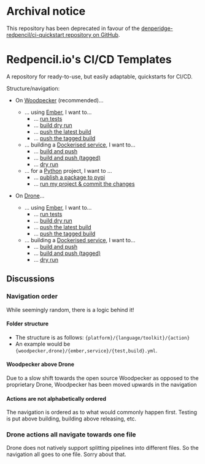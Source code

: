 # Archival notice
This repository has been deprecated in favour of the [denperidge-redpencil/ci-quickstart repository on GitHub](https://github.com/Denperidge-Redpencil/ci-quickstart).

# Redpencil.io's CI/CD Templates

A repository for ready-to-use, but easily adaptable, quickstarts for CI/CD.

Structure/navigation:
- On [Woodpecker](woodpecker/) (recommended)...
    - ... using [Ember](woodpecker/ember/), I want to...
        - ... [run tests](woodpecker/ember/test.woodpecker.yml)
        - ... [build dry run](woodpecker/ember/build-dry-run.woodpecker.yml)
        - ... [push the latest build](woodpecker/ember/push-latest-build.woodpecker.yml)
        - ... [push the tagged build](woodpecker/ember/push-latest-build.woodpecker.yml) 
    - ... building a [Dockerised service](woodpecker/service/), I want to...
        - ... [build and push](woodpecker/service/build-and-push.woodpecker.yml)
        - ... [build and push (tagged)](woodpecker/service/build-and-push-tag.woodpecker.yml)
        - ... [dry run](woodpecker/service/dry-run.woodpecker.yml)
    - ... for a [Python](woodpecker/python/) project, I want to ...
        - ... [publish a package to pypi](woodpecker/python/pypi-publish.yml)
        - ... [run my project & commit the changes](woodpecker/python/run-and-commit.yml)

- On [Drone](drone/)...
    - ... using [Ember](drone/ember/), I want to...
        - ... [run tests](drone/ember/.drone.yml)
        - ... [build dry run](drone/ember/.drone.yml)
        - ... [push the latest build](drone/ember/.drone.yml)
        - ... [push the tagged build](drone/ember/.drone.yml)
    - ... building a [Dockerised service](woodpecker/service/), I want to...
        - ... [build and push](drone/service/.drone.yml)
        - ... [build and push (tagged)](drone/service/.drone.yml)
        - ... [dry run](drone/service/.drone.yml)



## Discussions
### Navigation order
While seemingly random, there is a logic behind it!

#### Folder structure
- The structure is as follows: `{platform}/{language/toolkit}/{action}`
- An example would be `{woodpecker,drone}/{ember,service}/{test,build}.yml`.

#### Woodpecker above Drone
Due to a slow shift towards the open source Woodpecker as opposed to the proprietary Drone, Woodpecker has been moved upwards in the navigation

#### Actions are not alphabetically ordered
The navigation is ordered as to what would commonly happen first. Testing is put above building, building above releasing, etc.

### Drone actions all navigate towards one file
Drone does not natively support splitting pipelines into different files. So the navigation all goes to one file. Sorry about that.

